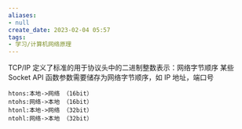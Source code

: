 ```yaml
---
aliases:
- null
create_date: 2023-02-04 05:57
tags:
- 学习/计算机网络原理
---
```


TCP/IP 定义了标准的用于协议头中的二进制整数表示：网络字节顺序
某些 Socket API 函数参数需要储存为网络字节顺序，如 IP 地址，端口号
```
htons:本地->网络 （16bit）
ntohs:网络->本地 （16bit）
htonl:本地->网络 （32bit）
ntohl:网络->本地 （32bit）
```